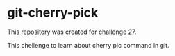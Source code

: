 # git-cherry-pick

This repository was created for challenge 27.

This chellenge to learn about cherry pic command in git.